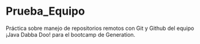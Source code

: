 # Prueba_Equipo
Práctica sobre manejo de repositorios remotos con Git y Github del equipo ¡Java Dabba Doo! para el bootcamp de Generation.

